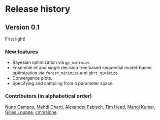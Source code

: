 # Release history

## Version 0.1

First light!

### New features

* Bayesian optimization via `gp_minimize`. 
* Ensemble of and single decision tree based sequential model-based optimization via `forest_minimize` and `gbrt_minimize`.
* Convergence plots.
* Specifying and sampling from a parameter space.

### Contributors (in alphabetical order)

[Nuno Campos][nfcampos], [Mehdi Cherti][mehdidc],
[Alexander Fabisch][AlexanderFabisch], [Tim Head][betatim], [Manoj Kumar][mechcoder],
[Gilles Louppe][glouppe], [cmmalone][cmmalone].

[AlexanderFabisch]: https://github.com/AlexanderFabisch
[mehdidc]: https://github.com/mehdidc
[nfcampos]: https://github.com/nfcampos
[betatim]: https://github.com/betatim
[mechcoder]: https://github.com/MechCoder
[glouppe]: https://github.com/glouppe
[cmmalone]: https://github.com/cmmalone
